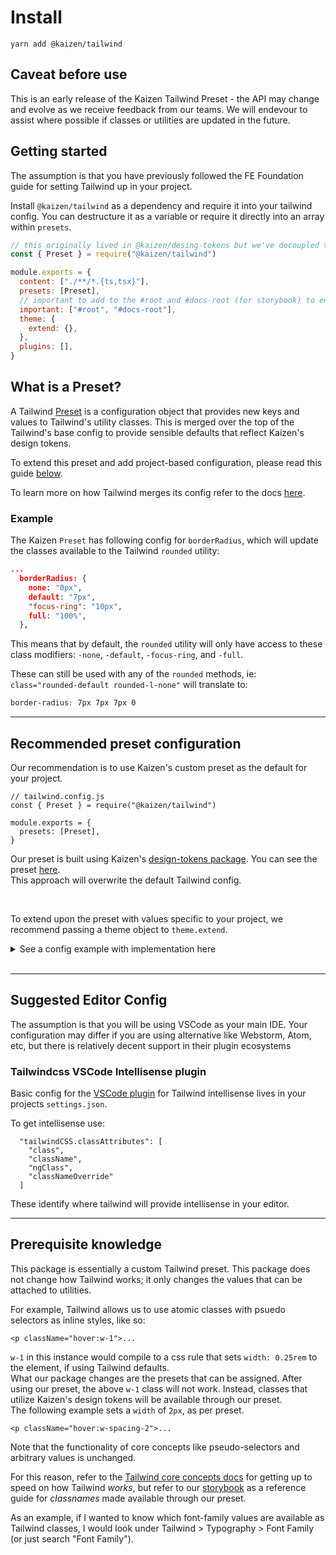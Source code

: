 # Install

```
yarn add @kaizen/tailwind
```

## Caveat before use

This is an early release of the Kaizen Tailwind Preset - the API may change and evolve as we receive feedback from our teams. We will endevour to assist where possible if classes or utilities are updated in the future.

## Getting started

The assumption is that you have previously followed the FE Foundation guide for setting Tailwind up in your project.

Install `@kaizen/tailwind` as a dependency and require it into your tailwind config. You can destructure it as a variable or require it directly into an array within `presets`.

```js
// this originally lived in @kaizen/desing-tokens but we've decoupled this for ease of versioning
const { Preset } = require("@kaizen/tailwind")

module.exports = {
  content: ["./**/*.{ts,tsx}"],
  presets: [Preset],
  // important to add to the #root and #docs-root (for storybook) to ensure that tailwind classes supersede component styles
  important: ["#root", "#docs-root"],
  theme: {
    extend: {},
  },
  plugins: [],
}
```

## What is a Preset?

A Tailwind [Preset](https://tailwindcss.com/docs/presets#creating-a-preset) is a configuration object that provides new keys and values to Tailwind's utility classes. This is merged over the top of the Tailwind's base config to provide sensible defaults that reflect Kaizen's design tokens.

To extend this preset and add project-based configuration, please read this guide [below](#extending-a-preset).

To learn more on how Tailwind merges its config refer to the docs [here](https://tailwindcss.com/docs/presets#merging-logic-in-depth).
### Example

The Kaizen `Preset` has following config for `borderRadius`, which will update the classes available to the Tailwind `rounded` utility:

```json
...
  borderRadius: {
    none: "0px",
    default: "7px",
    "focus-ring": "10px",
    full: "100%",
  },
```

This means that by default, the `rounded` utility will only have access to these class modifiers: `-none`, `-default`, `-focus-ring`, and `-full`.
 
These can still be used with any of the `rounded` methods, ie: `class="rounded-default rounded-l-none"` will translate to:

```css
border-radius: 7px 7px 7px 0
```

---

## Recommended preset configuration

Our recommendation is to use Kaizen's custom preset as the default for your project.

```
// tailwind.config.js
const { Preset } = require("@kaizen/tailwind")

module.exports = {
  presets: [Preset],
}
```
Our preset is built using Kaizen's [design-tokens package](https://github.com/cultureamp/kaizen-design-system/tree/main/packages/design-tokens). You can see the preset [here](https://github.com/cultureamp/kaizen-design-system/blob/main/packages/tailwind/src/tailwind-presets.ts).  
This approach will overwrite the default Tailwind config.

<br/>

To extend upon the preset with values specific to your project, we recommend passing a theme object to `theme.extend`.
<details>
<summary>See a config example with implementation here</summary>

```
const { Preset } = require("@kaizen/tailwind")

module.exports = {
  presets: [Preset],
  theme: {
    extend: {
      colors: {
        myCoolNewColor: "#ffffff",
        purple-100: "lime"
      }
    }
  }
}
```

Here, the Kaizen preset overwrites the default Tailwind preset, and the `extend` field adds in some new values.  
Be careful though! While adding in a _new_ field to `colors` won't overwrite any existing ones, passing in an existing field _will_. In this example, `purple-100` has unfortunately been overwritten.

`<p className="text-sky">...` ❌ Default TW config overwritten by `Preset`

`<p className="text-myCoolNewColor">` ✅ New color added

`<p className="text-purple-100">` ️❗️ Value from `Preset` overwritten to "Lime"

`<p className="text-purple-200">` ✅ Value from `Preset` not overwritten
</details>

<br/>

---

## Suggested Editor Config

The assumption is that you will be using VSCode as your main IDE. Your configuration may differ if you are using alternative like Webstorm, Atom, etc, but there is relatively decent support in their plugin ecosystems

### Tailwindcss VSCode Intellisense plugin

Basic config for the [VSCode plugin](https://marketplace.visualstudio.com/items?itemName=bradlc.vscode-tailwindcss) for Tailwind intellisense lives in your projects `settings.json`.

To get intellisense use:


```
  "tailwindCSS.classAttributes": [
    "class",
    "className",
    "ngClass",
    "classNameOverride"
  ]
```

These identify where tailwind will provide intellisense in your editor.

---

## Prerequisite knowledge

This package is essentially a custom Tailwind preset. This package does not change how Tailwind works; it only changes the values that can be attached to utilities. 

For example,
Tailwind allows us to use atomic classes with psuedo selectors as inline styles, like so:
```
<p className="hover:w-1">...
```
`w-1` in this instance would compile to a css rule that sets `width: 0.25rem` to the element, if using Tailwind defaults.  
What our package changes are the presets that can be assigned. After using our preset, the above `w-1` class will not work. Instead, classes that utilize Kaizen's design tokens will be available through our preset.  
The following example sets a `width` of `2px`, as per preset.
```
<p className="hover:w-spacing-2">...
```

Note that the functionality of core concepts like pseudo-selectors and arbitrary values is unchanged.

For this reason, refer to the [Tailwind core concepts docs](https://tailwindcss.com/docs/utility-first) for getting up to speed on how Tailwind _works_, but refer to our [storybook](https://cultureamp.design/storybook/) as a reference guide for _classnames_ made available through our preset.

As an example, if I wanted to know which font-family values are available as Tailwind classes, I would look under Tailwind > Typography > Font Family (or just search "Font Family").